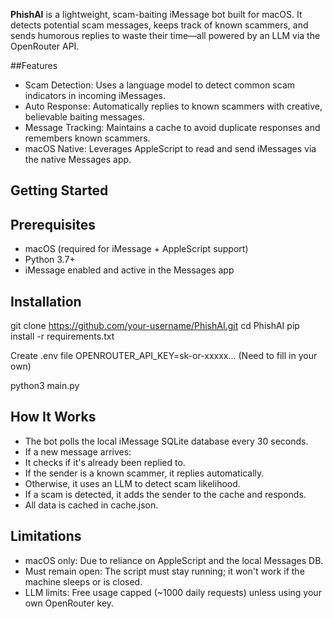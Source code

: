 **PhishAI** is a lightweight, scam-baiting iMessage bot built for macOS. It detects potential scam messages, keeps track of known scammers, and sends humorous replies to waste their time—all powered by an LLM via the OpenRouter API.

##Features

- Scam Detection: Uses a language model to detect common scam indicators in incoming iMessages.
- Auto Response: Automatically replies to known scammers with creative, believable baiting messages.
- Message Tracking: Maintains a cache to avoid duplicate responses and remembers known scammers.
- macOS Native: Leverages AppleScript to read and send iMessages via the native Messages app.

## Getting Started

## Prerequisites

- macOS (required for iMessage + AppleScript support)
- Python 3.7+
- iMessage enabled and active in the Messages app

## Installation

git clone https://github.com/your-username/PhishAI.git
cd PhishAI
pip install -r requirements.txt

Create .env file
OPENROUTER_API_KEY=sk-or-xxxxx... (Need to fill in your own)

python3 main.py

## How It Works
- The bot polls the local iMessage SQLite database every 30 seconds.
- If a new message arrives:
-   It checks if it's already been replied to.
- If the sender is a known scammer, it replies automatically.
- Otherwise, it uses an LLM to detect scam likelihood.
- If a scam is detected, it adds the sender to the cache and responds.
- All data is cached in cache.json.

## Limitations
- macOS only: Due to reliance on AppleScript and the local Messages DB.
- Must remain open: The script must stay running; it won't work if the machine sleeps or is closed.
- LLM limits: Free usage capped (~1000 daily requests) unless using your own OpenRouter key.

